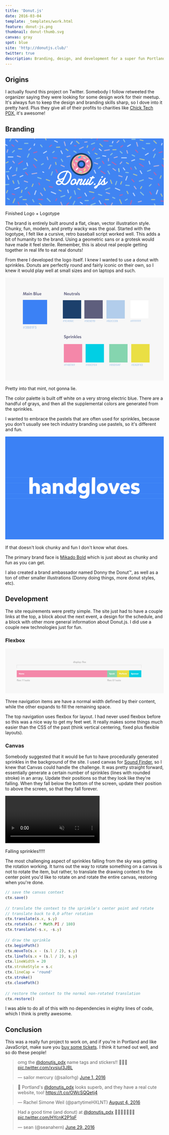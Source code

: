 ```yaml
---
title: 'Donut.js'
date: 2016-03-04
template: _templates/work.html
feature: donut-js.png
thumbnail: donut-thumb.svg
canvas: gray
spot: blue
site: 'http://donutjs.club/'
twitter: true
description: Branding, design, and development for a super fun Portland JavaScript meetup. Donuts!
---
```


## Origins

I actually found this project on Twitter. Somebody I follow retweeted the organizer saying they were looking for some design work for their meetup. It's always fun to keep the design and branding skills sharp, so I dove into it pretty hard. Plus they give all of their profits to charities like [Chick Tech PDX](http://portland.chicktech.org/), it's awesome!

## Branding

![Donut.js Brand](banner.svg)
<p class="caption">Finished Logo + Logotype</p>

The brand is entirely built around a flat, clean, vector illustration style. Chunky, fun, modern, and pretty wacky was the goal. Started with the logotype, I felt like a cursive, retro baseball script worked well. This adds a bit of humanity to the brand. Using a geometric sans or a grotesk would have made it feel sterile. Remember, this is about real people getting together in real life to eat real donuts!

From there I developed the logo itself. I knew I wanted to use a donut with sprinkles. Donuts are perfectly round and fairly iconic on their own, so I knew it would play well at small sizes and on laptops and such.

![Donut.js Color Palette](palette.svg)
<p class="caption">Pretty into that mint, not gonna lie.</p>

The color palette is built off white on a very strong electric blue. There are a handful of grays, and then all the supplemental colors are generated from the sprinkles.

I wanted to embrace the pastels that are often used for sprinkles, because you don't usually see tech industry branding use pastels, so it's different and fun.

![Mikado type specimen](handgloves.svg)
<p class="caption">If that doesn't look chunky and fun I don't know what does.</p>

The primary brand face is [Mikado Bold](https://www.myfonts.com/fonts/hvdfonts/mikado/bold/) which is just about as chunky and fun as you can get.

I also created a brand ambassador named Donny the Donut™, as well as a ton of other smaller illustrations (Donny doing things, more donut styles, etc).

## Development

The site requirements were pretty simple. The site just had to have a couple links at the top, a block about the next event, a design for the schedule, and a block with other more general information about Donut.js. I did use a couple new technologies just for fun.

### Flexbox

![Top navigation flexbox diagram](flexbox.svg)
<p class="caption">Three navigation items are have a normal width defined by their content, while the other expands to fill the remaining space.</p>

The top navigation uses flexbox for layout. I had never used flexbox before so this was a nice way to get my feet wet. It really makes some things *much* easier than the CSS of the past (think vertical centering, fixed plus flexible layouts).

### Canvas

Somebody suggested that it would be fun to have procedurally generated sprinkles in the background of the site. I used canvas for [Sound Finder](./sound-finder/), so I knew that Canvas could handle the challenge. It was pretty straight forward, essentially generate a certain number of sprinkles (lines with rounded stroke) in an array. Update their positions so that they look like they're falling. When they fall below the bottom of the screen, update their position to above the screen, so that they fall forever.

<div class="full-width">
  <div class="video-wrap">
    <video loop muted autoplay>
      <source src="sprinkles.mp4" type="video/mp4">
    </video>
  </div>
</div>
<p class="caption">Falling sprinkles!!!!!</p>

The most challenging aspect of sprinkles falling from the sky was getting the rotation working. It turns out the way to rotate something on a canvas is not to rotate the item, but rather, to translate the drawing context to the center point you'd like to rotate on and rotate the entire canvas, restoring when you're done.

```js
// save the canvas context
ctx.save()

// translate the context to the sprinkle's center point and rotate
// translate back to 0,0 after rotation
ctx.translate(s.x, s.y)
ctx.rotate(s.r * Math.PI / 180)
ctx.translate(-s.x, -s.y)

// draw the sprinkle
ctx.beginPath()
ctx.moveTo(s.x - (s.l / 2), s.y)
ctx.lineTo(s.x + (s.l / 2), s.y)
ctx.lineWidth = 20
ctx.strokeStyle = s.c
ctx.lineCap = 'round'
ctx.stroke()
ctx.closePath()

// restore the context to the normal non-rotated translation
ctx.restore()
```

I was able to do all of this with no dependencies in eighty lines of code, which I think is pretty awesome.

## Conclusion

This was a really fun project to work on, and if you're in Portland and like JavaScript, make sure you [buy some tickets](http://donutjs.club/tickets/). I think it turned out well, and so do these people!
<div class="block-grid">
<div class="column-4">
  <blockquote class="twitter-tweet" data-lang="en"><p lang="en" dir="ltr">omg the <a href="https://twitter.com/donutjs_pdx">@donutjs_pdx</a> name tags and stickers!! 🍩🍩🍩 <a href="https://t.co/xvsiuI3JBL">pic.twitter.com/xvsiuI3JBL</a></p>&mdash; sailor mercury (@sailorhg) <a href="https://twitter.com/sailorhg/status/737817945120768001">June 1, 2016</a></blockquote>
</div>
<div class="column-4">
  <blockquote class="twitter-tweet" data-lang="en"><p lang="en" dir="ltr">🍩 Portland&#39;s <a href="https://twitter.com/donutjs_pdx">@donutjs_pdx</a> looks superb, and they have a real cute website, too! <a href="https://t.co/OWcSQQetj4">https://t.co/OWcSQQetj4</a></p>&mdash; Rachel Simone Weil (@partytimeHXLNT) <a href="https://twitter.com/partytimeHXLNT/status/761320770937028608">August 4, 2016</a></blockquote>
</div>
<div class="column-4">
  <blockquote class="twitter-tweet" data-lang="en"><p lang="en" dir="ltr">Had a good time (and donut) at <a href="https://twitter.com/donutjs_pdx">@donutjs_pdx</a> 🍩✨🍩✨🍩✨🍩 <a href="https://t.co/HYcnK2P1qF">pic.twitter.com/HYcnK2P1qF</a></p>&mdash; sean (@seanahern) <a href="https://twitter.com/seanahern/status/748010464689414145">June 29, 2016</a></blockquote>
</div>

</div>